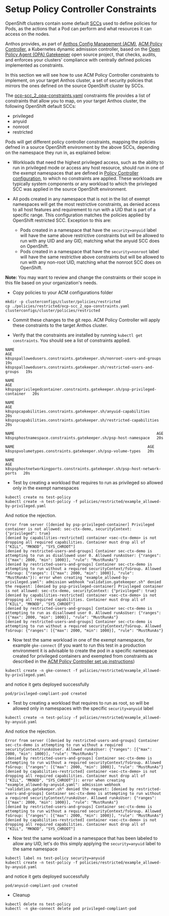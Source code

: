 # Setup Policy Controller Constraints

OpenShift clusters contain some default [SCCs](https://docs.openshift.com/container-platform/4.7/authentication/managing-security-context-constraints.html) used to define policies for Pods, as the actions that a Pod can perform and what resources it can access on the nodes. 

Anthos provides, as part of [Anthos Config Management (ACM)](https://cloud.google.com/anthos/config-management), [ACM Policy Controller](https://cloud.google.com/anthos-config-management/docs/concepts/policy-controller), a Kubernetes dynamic admission controller, based on the [Open Policy Agent (OPA) Gatekeeper](https://github.com/open-policy-agent/gatekeeper) open source project, that checks, audits, and enforces your clusters' compliance with centrally defined policies implemented as constraints.

In this section we will see how to use ACM Policy Controller constraints to implement, on your target Anthos cluster, a set of security policies that mirrors the ones defined on the source OpenShift cluster by SCCs.

The [ocp-scc_2_opa-constraints.yaml](./policies/restricted/ocp-scc_2_opa-constraints.yaml) constraints file provides a list of constraints that allow you to map, on your target Anthos cluster, the following OpenShift default SCCs:

* privileged
* anyuid
* nonroot
* restricted

Pods will get different policy controller constraints, mapping the policies defned in a source OpenShift environment by the above SCCs, depending on the namespace they run in, as explained below:

* Workloads that need the highest privileged access, such as the ability to run in privileged mode or access any host resource, should run in one of the exempt namespaces that are defined in [Policy Controller configuration](https://github.com/VeerMuchandi/MigratingFromOpenShiftToGKE#migrating-openshift-sccs-to-acm-constraints), to which no constraints are applied. These workloads are typically system components or any workload to which the privileged SCC was applied in the source OpenShift environment.

* All pods created in any namespace that is not in the list of exempt namespaces will get the most restrictive constraints, as denied access to all host features and requirement to run with a UID that is part of a specific range. This configuration matches the policies applied by OpenShift restricted SCC. Exception to this are:
  * Pods created in a namespace that have the `security=anyuid` label will have the same above restrictive constraints but will be allowed to run with any UID and any GID, matching what the anyuid SCC does on OpenShift.
  * Pods created in a namespace that have the `security=nonroot` label will have the same restrictive above constraints but will be allowed to run with any non-root UID, matching what the nonroot SCC does on OpenShift.

**Note:** You may want to review and change the constraints or their scope in this file based on your organization's needs.

* Copy policies to your ACM configurations folder

```
mkdir -p clusterconfigs/cluster/policies/restricted
cp ./policies/restricted/ocp-scc_2_opa-constraints.yaml clusterconfigs/cluster/policies/restricted 
```
* Commit these changes to the git repo. ACM Policy Controller will apply these constraints to the target Anthos cluster.

*  Verify that the constraints are installed by running `kubectl get constraints`. You should see a list of constraints applied.

```
NAME                                                                       AGE
k8spspallowedusers.constraints.gatekeeper.sh/nonroot-users-and-groups      19s
k8spspallowedusers.constraints.gatekeeper.sh/restricted-users-and-groups   19s

NAME                                                                           AGE
k8spspprivilegedcontainer.constraints.gatekeeper.sh/psp-privileged-container   20s

NAME                                                                   AGE
k8spspcapabilities.constraints.gatekeeper.sh/anyuid-capabilities       20s
k8spspcapabilities.constraints.gatekeeper.sh/restricted-capabilities   20s

NAME                                                               AGE
k8spsphostnamespace.constraints.gatekeeper.sh/psp-host-namespace   20s

NAME                                                           AGE
k8spspvolumetypes.constraints.gatekeeper.sh/psp-volume-types   20s

NAME                                                                         AGE
k8spsphostnetworkingports.constraints.gatekeeper.sh/psp-host-network-ports   20s
```

* Test by creating a workload that requires to run as privileged so allowed only in the exempt namespaces

```
kubectl create ns test-policy
kubectl create -n test-policy -f policies/restricted/example_allowed-by-privileged.yaml
```
And notice the rejection.
```
Error from server ([denied by psp-privileged-container] Privileged container is not allowed: sec-ctx-demo, securityContext: {"privileged": true}
[denied by capabilities-restricted] container <sec-ctx-demo> is not dropping all required capabilities. Container must drop all of ["KILL", "MKNOD", "SYS_CHROOT"]
[denied by restricted-users-and-groups] Container sec-ctx-demo is attempting to run as disallowed user 0. Allowed runAsUser: {"ranges": [{"max": 2000, "min": 1000}], "rule": "MustRunAs"}
[denied by restricted-users-and-groups] Container sec-ctx-demo is attempting to run without a required securityContext/fsGroup. Allowed fsGroup: {"ranges": [{"max": 2000, "min": 1000}], "rule": "MustRunAs"}): error when creating "example_allowed-by-privileged.yaml": admission webhook "validation.gatekeeper.sh" denied the request: [denied by psp-privileged-container] Privileged container is not allowed: sec-ctx-demo, securityContext: {"privileged": true}
[denied by capabilities-restricted] container <sec-ctx-demo> is not dropping all required capabilities. Container must drop all of ["KILL", "MKNOD", "SYS_CHROOT"]
[denied by restricted-users-and-groups] Container sec-ctx-demo is attempting to run as disallowed user 0. Allowed runAsUser: {"ranges": [{"max": 2000, "min": 1000}], "rule": "MustRunAs"}
[denied by restricted-users-and-groups] Container sec-ctx-demo is attempting to run without a required securityContext/fsGroup. Allowed fsGroup: {"ranges": [{"max": 2000, "min": 1000}], "rule": "MustRunAs"}
```

* Now test the same workload in one of the exempt namespaces, for example `gke-connect` (if you want to run this test in a production environment it is advisable to create the pod in a specific namespace created for privileged containers and exempted from constraints as described in the [ACM Policy Controller set up instructions](https://github.com/VeerMuchandi/MigratingFromOpenShiftToGKE#migrating-openshift-sccs-to-acm-constraints))

```
kubectl create -n gke-connect -f policies/restricted/example_allowed-by-privileged.yaml
```
and notice it gets deployed successfully

```
pod/privileged-compliant-pod created
```
* Test by creating a workload that requires to run as root, so will be allowed only in namespaces with the specific `security=anyuid` label

```
kubectl create -n test-policy -f policies/restricted/example_allowed-by-anyuid.yaml
```
And notice the rejection.
```
Error from server ([denied by restricted-users-and-groups] Container sec-ctx-demo is attempting to run without a required securityContext/runAsUser. Allowed runAsUser: {"ranges": [{"max": 2000, "min": 1000}], "rule": "MustRunAs"}
[denied by restricted-users-and-groups] Container sec-ctx-demo is attempting to run without a required securityContext/fsGroup. Allowed fsGroup: {"ranges": [{"max": 2000, "min": 1000}], "rule": "MustRunAs"}
[denied by capabilities-restricted] container <sec-ctx-demo> is not dropping all required capabilities. Container must drop all of ["KILL", "MKNOD", "SYS_CHROOT"]): error when creating "example_allowed-by-anyuid.yaml": admission webhook "validation.gatekeeper.sh" denied the request: [denied by restricted-users-and-groups] Container sec-ctx-demo is attempting to run without a required securityContext/runAsUser. Allowed runAsUser: {"ranges": [{"max": 2000, "min": 1000}], "rule": "MustRunAs"}
[denied by restricted-users-and-groups] Container sec-ctx-demo is attempting to run without a required securityContext/fsGroup. Allowed fsGroup: {"ranges": [{"max": 2000, "min": 1000}], "rule": "MustRunAs"}
[denied by capabilities-restricted] container <sec-ctx-demo> is not dropping all required capabilities. Container must drop all of ["KILL", "MKNOD", "SYS_CHROOT"]
```

* Now test the same workload in a namespace that has been labeled to allow any UID, let's do this simply applying the `security=anyuid` label to the same namespace

```
kubectl label ns test-policy security=anyuid
kubectl create -n test-policy -f policies/restricted/example_allowed-by-anyuid.yaml
```
and notice it gets deployed successfully

```
pod/anyuid-compliant-pod created
```

* Cleanup

```
kubectl delete ns test-policy
kubectl -n gke-connect delete pod privileged-compliant-pod
```

